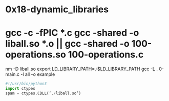 # 0x18-dynamic_libraries
gcc -c -fPIC *.c
gcc -shared -o liball.so *.o
||
gcc -shared -o 100-operations.so 100-operations.c
========================
nm -D liball.so
export LD_LIBRARY_PATH=.:$LD_LIBRARY_PATH
gcc -L . 0-main.c -l all -o example

```python
#!/usr/bin/python3
import ctypes
spam = ctypes.CDLL(‘./liball.so’)
```
